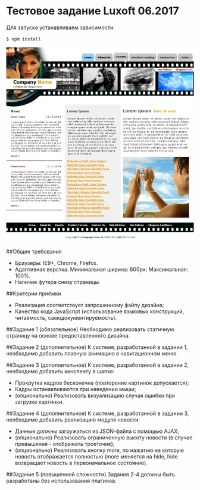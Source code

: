 # Тестовое задание Luxoft 06.2017

Для запуска устанавливаем зависимости:

```bash
$ npm install
```

![Макет задания](app/img/test_luxoft-min.jpg "Макет задания Luxoft")

##Общие требования
* Браузеры: IE9+, Chrome, Firefox.
* Адаптивная верстка. Минимальная ширина: 600px; Максимальная: 100%.
* Наличие футера снизу страницы.

##Критерии приёмки
* Реализация соответствует запрошенному файлу дизайна;
* Качество кода JavaScript (использование языковых конструкций, читаемость, самодокументируемость).

##Задание 1 (обязательное)
Необходимо реализовать статичную страницу на основе предоставленного дизайна.

##Задание 2 (дополнительное)
К системе, разработанной в задании 1, необходимо добавить плавную анимацию в навигационном меню.

##Задание 3 (дополнительное)
К системе, разработанной в задании 2, необходимо добавить киноленту в шапке:
* Прокрутка кадров бесконечна (повторение картинок допускается);
* Кадры останавливаются при наведении мыши;
* (опционально) Реализовать визуализацию случая ошибки при загрузке картинки.

##Задание 4 (дополнительное)
К системе, разработанной в задании 3, необходимо добавить реализацию модуля новости:
* Данные должны загружаться из JSON-файла с помощью AJAX;
* (опционально) Реализовать ограниченную высоту новости (в случае превышения - отображать троеточие);
* (опционально) Реализовать кнопку more, по нажатию на которую новость отображается полностью (more меняется на hide, hide возвращает новость в первоначальное состояние).

##Задание 5 (повышенной сложности)
Задания 2-4 должны быть разработаны без использования плагинов.
